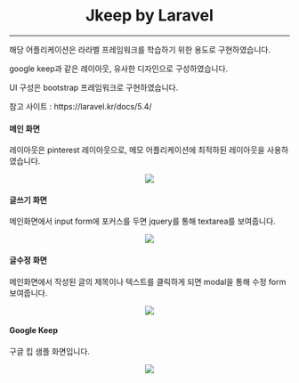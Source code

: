 <h1 align="center">Jkeep by Laravel</h1><hr>
<p>해당 어플리케이션은 라라벨 프레임워크를 학습하기 위한 용도로 구현하였습니다.</p>
<p>google keep과 같은 레이아웃, 유사한 디자인으로 구성하였습니다.</p>
<p>UI 구성은 bootstrap 프레임워크로 구현하였습니다.</p>
<p>참고 사이트 : https://laravel.kr/docs/5.4/</p>

<h4>메인 화면</h4>
<p>레이아웃은 pinterest 레이아웃으로, 메모 어플리케이션에 최적하된 레이아웃을 사용하였습니다.</p>
<div align="center">
    <img src="../master/screenshot/main.png?raw=true" />
</div>
<h4>글쓰기 화면</h4>
<p>메인화면에서 input form에 포커스를 두면 jquery를 통해 textarea를 보여줍니다.</p>
<div align="center">
    <img src="../master/screenshot/write.png?raw=true" />
    </div>
<h4>글수정 화면</h4>
<p>메인화면에서 작성된 글의 제목이나 텍스트를 클릭하게 되면 modal을 통해 수정 form 보여줍니다.</p>
<div align="center">
    <img src="../master/screenshot/rewrite.png?raw=true" />
</div>
<h4>Google Keep</h4>
<p>구글 킵 샘플 화면입니다.</p>
<div align="center">
    <img src="../master/screenshot/googlekeep.png?raw=true" />
</div>

